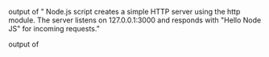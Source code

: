 output of " Node.js script creates a simple HTTP server using the http module. The server listens on 127.0.0.1:3000 and responds with "Hello Node JS" for incoming requests."

output of 
